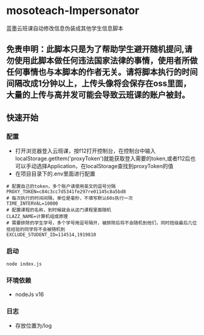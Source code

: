 # mosoteach-Impersonator
蓝墨云班课自动修改信息伪装成其他学生信息脚本
## 免责申明：此脚本只是为了帮助学生避开随机提问,请勿使用此脚本做任何违法国家法律的事情，使用者所做任何事情也与本脚本的作者无关。请将脚本执行的时间间隔改成1分钟以上，上传头像将会保存在oss里面，大量的上传与高并发可能会导致云班课的账户被封。
## 快速开始
### 配置
* 打开浏览器登入云班课，按f12打开控制台，在控制台中输入localStorage.getItem('proxyToken')就能获取登入需要的token,或者f12后也可以手动选择Application，在localStorage查找到proxyToken的值
* 在项目目录下的.env里面进行配置
```.env
# 配置自己的token，多个账户请使用英文的逗号分隔
PROXY_TOKEN=c84c3cc7d5341fe297re01145c8a5bd8
# 每次执行的时间间隔，单位是毫秒，不填写默认60s执行一次
TIME_INTERVAL=10000
# 配置课程的名称，到时候就会从这门课程里面随机
CLAZZ_NAME=计算机组成原理
# 需要排除的学生学号，多个学号用逗号隔开，被排除后将不会随机到他们，同时班级最后几位低经验的同学将不会被随机到
EXCLUDE_STUDENT_ID=114514,1919810
```
### 启动
```node index.js```
### 环境依赖
* nodeJs v16
### 日志
* 存放位置为/log
